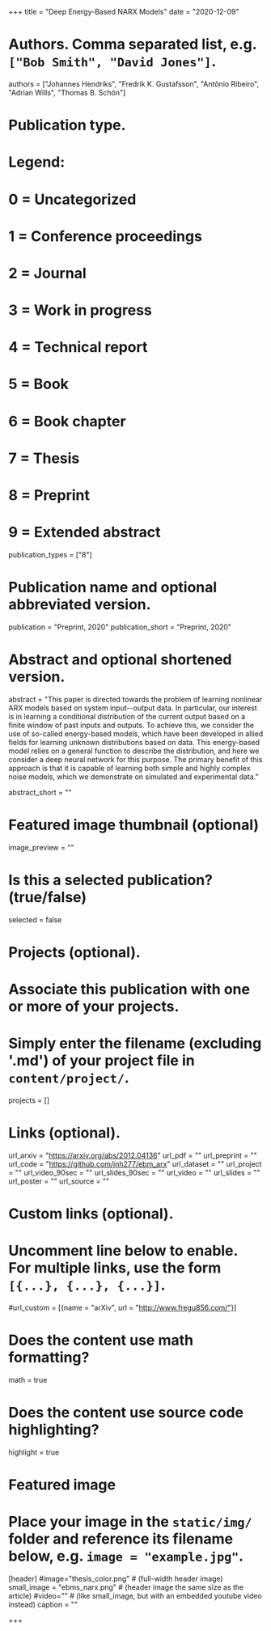 +++
title = "Deep Energy-Based NARX Models"
date = "2020-12-09"

# Authors. Comma separated list, e.g. `["Bob Smith", "David Jones"]`.
authors = ["Johannes Hendriks", "Fredrik K. Gustafsson", "Antônio Ribeiro", "Adrian Wills", "Thomas B. Schön"]

# Publication type.
# Legend:
# 0 = Uncategorized
# 1 = Conference proceedings
# 2 = Journal
# 3 = Work in progress
# 4 = Technical report
# 5 = Book
# 6 = Book chapter
# 7 = Thesis
# 8 = Preprint
# 9 = Extended abstract
publication_types = ["8"]

# Publication name and optional abbreviated version.
publication = "Preprint, 2020"
publication_short = "Preprint, 2020"

# Abstract and optional shortened version.
abstract = "This paper is directed towards the problem of learning nonlinear ARX models based on system input--output data. In particular, our interest is in learning a conditional distribution of the current output based on a finite window of past inputs and outputs. To achieve this, we consider the use of so-called energy-based models, which have been developed in allied fields for learning unknown distributions based on data. This energy-based model relies on a general function to describe the distribution, and here we consider a deep neural network for this purpose. The primary benefit of this approach is that it is capable of learning both simple and highly complex noise models, which we demonstrate on simulated and experimental data."

abstract_short = ""

# Featured image thumbnail (optional)
image_preview = ""

# Is this a selected publication? (true/false)
selected = false

# Projects (optional).
#   Associate this publication with one or more of your projects.
#   Simply enter the filename (excluding '.md') of your project file in `content/project/`.
projects = []

# Links (optional).
url_arxiv = "https://arxiv.org/abs/2012.04136"
url_pdf = ""
url_preprint = ""
url_code = "https://github.com/jnh277/ebm_arx"
url_dataset = ""
url_project = ""
url_video_90sec = ""
url_slides_90sec = ""
url_video = ""
url_slides = ""
url_poster = ""
url_source = ""

# Custom links (optional).
#   Uncomment line below to enable. For multiple links, use the form `[{...}, {...}, {...}]`.
#url_custom = [{name = "arXiv", url = "http://www.fregu856.com/"}]

# Does the content use math formatting?
math = true

# Does the content use source code highlighting?
highlight = true

# Featured image
# Place your image in the `static/img/` folder and reference its filename below, e.g. `image = "example.jpg"`.
[header]
#image="thesis_color.png" # (full-width header image)
small_image = "ebms_narx.png" # (header image the same size as the article)
#video="" # (like small_image, but with an embedded youtube video instead)
caption = ""

+++
